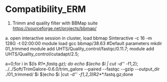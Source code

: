 # Compatibility_ERM

1.  Trimm and quality filter with BBMap suite https://sourceforge.net/projects/bbmap/

a. open interactive session in cluster, load bbmap
        Sinteractive -c 16 -m 128G -t 02:00:00
        module load gcc bbmap/38.63
#Default parameters
mkdir 01_trimmed
module add UHTS/Quality_control/fastqc/0.11.7; module add UHTS/Quality_control/cutadapt/2.5;


a=0;for i in $(ls *_R1_*_*.fastq.gz); do echo $(echo $i | cut -d'_' -f1,2); ../../Soft/TrimGalore-0.6.0/trim_galore --paired --fastqc --gzip --output_dir ./01_trimmed/ $i $(echo $i |cut -d'_' -f1,2,3)_R2_*_*.fastq.gz;done

